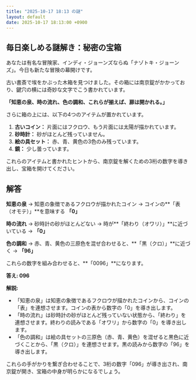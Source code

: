 ```yaml
---
title: "2025-10-17 18:13 の謎"
layout: default
date: 2025-10-17 18:13:00 +0900
---
```

## 毎日楽しめる謎解き：秘密の宝箱

あなたは有名な冒険家、インディ・ジョーンズならぬ「ナゾトキ・ジョーンズ」。今日も新たな冒険の幕開けです。

古い書斎で埃をかぶった木箱を見つけました。その箱には南京錠がかかっており、鍵穴の横には奇妙な文字でこう書かれています。

**「知恵の泉、時の流れ、色の調和、これらが揃えば、扉は開かれる。」**

さらに箱の上には、以下の4つのアイテムが置かれています。

1.  **古いコイン：** 片面にはフクロウ、もう片面には太陽が描かれています。
2.  **砂時計：** 砂がほとんど残っていません。
3.  **絵の具セット：** 赤、青、黄色の3色のみ残っています。
4.  **鏡：** 少し曇っています。

これらのアイテムと書かれたヒントから、南京錠を解くための3桁の数字を導き出し、宝箱を開けてください。

## 解答

**知恵の泉** → 知恵の象徴であるフクロウが描かれたコイン → コインの**「表（オモテ）」**を意味する **「0」**

**時の流れ** → 砂時計の砂がほとんどない → 時が**「終わり（オワリ）」**に近づいている → **「0」**

**色の調和** → 赤、青、黄色の三原色を混ぜ合わせると、**「黒（クロ）」**に近づく → **「96」**

これらの数字を組み合わせると、**「0096」**になります。

**答え: 096**

**解説:**

*   「知恵の泉」は知恵の象徴であるフクロウが描かれたコインから、コインの「表」を連想させます。コインの表から数字の「0」を導き出します。
*   「時の流れ」は砂時計の砂がほとんど残っていない状態から、「終わり」を連想させます。終わりの読みである「オワリ」から数字の「0」を導き出します。
*   「色の調和」は絵の具セットの三原色（赤、青、黄色）を混ぜると黒色に近づくことから、「黒（クロ）」を連想させます。黒の読みから数字の「96」を導き出します。

これらの手がかりを繋ぎ合わせることで、3桁の数字「096」が導き出され、南京錠が開き、宝箱の中身が明らかになるでしょう。

